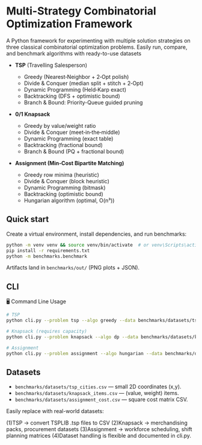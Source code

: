 
# Multi-Strategy Combinatorial Optimization Framework

A Python framework for experimenting with multiple solution strategies on three classical combinatorial optimization problems.
Easily run, compare, and benchmark algorithms with ready-to-use datasets

- **TSP** (Travelling Salesperson)
  - Greedy (Nearest‑Neighbor + 2‑Opt polish)
  - Divide & Conquer (median split + stitch + 2‑Opt)
  - Dynamic Programming (Held‑Karp exact)
  - Backtracking (DFS + optimistic bound)
  - Branch & Bound: Priority-Queue guided pruning

- **0/1 Knapsack**
  - Greedy by value/weight ratio
  - Divide & Conquer (meet‑in‑the‑middle)
  - Dynamic Programming (exact table)
  - Backtracking (fractional bound)
  - Branch & Bound (PQ + fractional bound)

- **Assignment (Min‑Cost Bipartite Matching)**
  - Greedy row minima (heuristic)
  - Divide & Conquer (block heuristic)
  - Dynamic Programming (bitmask)
  - Backtracking (optimistic bound)
  - Hungarian algorithm (optimal, O(n³))

## Quick start
Create a virtual environment, install dependencies, and run benchmarks:
```bash
python -m venv venv && source venv/bin/activate  # or venv\Scripts\activate on Windows
pip install -r requirements.txt
python -m benchmarks.benchmark
```

Artifacts land in `benchmarks/out/` (PNG plots + JSON).

## CLI
🖥️ Command Line Usage
```bash
# TSP
python cli.py --problem tsp --algo greedy --data benchmarks/datasets/tsp_cities.csv

# Knapsack (requires capacity)
python cli.py --problem knapsack --algo dp --data benchmarks/datasets/knapsack_items.csv --capacity 50

# Assignment
python cli.py --problem assignment --algo hungarian --data benchmarks/datasets/assignment_cost.csv
```

## Datasets

- `benchmarks/datasets/tsp_cities.csv` — small 2D coordinates (x,y).
- `benchmarks/datasets/knapsack_items.csv` — (value, weight) items.
- `benchmarks/datasets/assignment_cost.csv` — square cost matrix CSV.

Easily replace with real-world datasets:

(1)TSP → convert TSPLIB .tsp files to CSV
(2)Knapsack → merchandising packs, procurement datasets
(3)Assignment → workforce scheduling, shift planning matrices
(4)Dataset handling is flexible and documented in cli.py.
